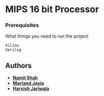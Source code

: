 # MIPS 16 bit Processor

### Prerequisites

What things you need to run the project

```
Xilinx
Verilog
```

## Authors

* [**Namit Shah**](https://github.com/NamitS27)
* [**Martand Javia**](https://github.com/MRJ35)
* [**Harvish Jariwala**](https://github.com/harvishj)